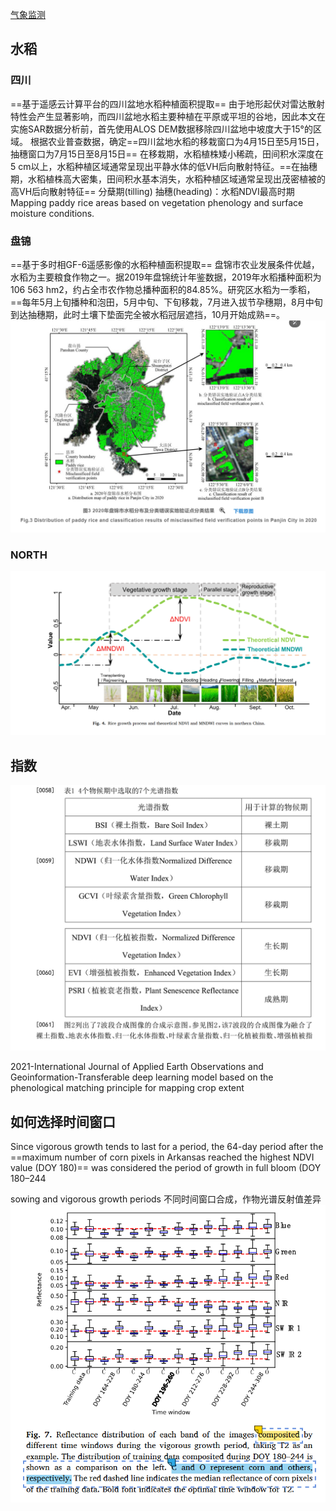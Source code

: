 [气象监测](http://www.nmc.cn/)
## 水稻
### 四川
==基于遥感云计算平台的四川盆地水稻种植面积提取==
由于地形起伏对雷达散射特性会产生显著影响，而四川盆地水稻主要种植在平原或平坦的谷地，因此本文在实施SAR数据分析前，首先使用ALOS DEM数据移除四川盆地中坡度大于15°的区域。
根据农业普查数据，确定==四川盆地水稻的移栽窗口为4月15日至5月15日，抽穗窗口为7月15日至8月15日==
在移栽期，水稻植株矮小稀疏，田间积水深度在5 cm以上，水稻种植区域通常呈现出平静水体的低VH后向散射特征。==在抽穗期，水稻植株高大密集，田间积水基本消失，水稻种植区域通常呈现出茂密植被的高VH后向散射特征==
分蘖期(tilling)
抽穗(heading)：水稻NDVI最高时期
Mapping paddy rice areas based on vegetation phenology and surface moisture conditions.
### 盘锦
==基于多时相GF-6遥感影像的水稻种植面积提取==
盘锦市农业发展条件优越，水稻为主要粮食作物之一。据2019年盘锦统计年鉴数据，2019年水稻播种面积为106 563 hm2，约占全市农作物总播种面积的84.85%。研究区水稻为一季稻，==每年5月上旬播种和泡田，5月中旬、下旬移栽，7月进入拔节孕穗期，8月中旬到达抽穗期，此时土壤下垫面完全被水稻冠层遮挡，10月开始成熟==。
![alt text](image/image10.png)
### NORTH
![alt text](image.png)
## 指数
![alt text](image/image9.png)

2021-International Journal of Applied Earth Observations and Geoinformation-Transferable deep learning model based on the phenological matching principle for mapping crop extent
## 如何选择时间窗口
Since vigorous growth tends to last for a period, the 64-day period after the ==maximum number of corn pixels in Arkansas reached the highest NDVI value (DOY 180)== was considered the period of growth in full bloom (DOY 180–244

sowing and vigorous growth periods
不同时间窗口合成，作物光谱反射值差异
![alt text](image/image8.png)